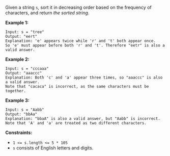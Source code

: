 Given a string `s`, sort it in decreasing order based on the frequency of
characters, and return _the sorted string_.



**Example 1:**

    
    
    Input: s = "tree"
    Output: "eert"
    Explanation: 'e' appears twice while 'r' and 't' both appear once.
    So 'e' must appear before both 'r' and 't'. Therefore "eetr" is also a valid answer.
    

**Example 2:**

    
    
    Input: s = "cccaaa"
    Output: "aaaccc"
    Explanation: Both 'c' and 'a' appear three times, so "aaaccc" is also a valid answer.
    Note that "cacaca" is incorrect, as the same characters must be together.
    

**Example 3:**

    
    
    Input: s = "Aabb"
    Output: "bbAa"
    Explanation: "bbaA" is also a valid answer, but "Aabb" is incorrect.
    Note that 'A' and 'a' are treated as two different characters.
    



**Constraints:**

  * `1 <= s.length <= 5 * 105`
  * `s` consists of English letters and digits.

